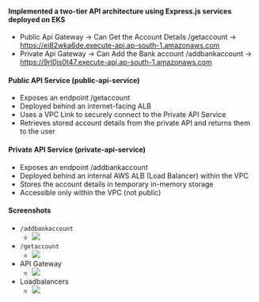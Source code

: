 #### Implemented a two-tier API architecture using Express.js services deployed on EKS

- Public Api Gateway -> Can Get the Account Details /getaccount -> https://ei82wka6de.execute-api.ap-south-1.amazonaws.com
- Private Api Gateway -> Can Add the Bank account /addbankaccount -> https://9rl0js0t47.execute-api.ap-south-1.amazonaws.com


#### Public API Service (public-api-service)
- Exposes an endpoint /getaccount
- Deployed behind an internet-facing ALB
- Uses a VPC Link to securely connect to the Private API Service
- Retrieves stored account details from the private API and returns them to the user

#### Private API Service (private-api-service)
- Exposes an endpoint /addbankaccount
- Deployed behind an internal AWS ALB (Load Balancer) within the VPC
- Stores the account details in temporary in-memory storage
- Accessible only within the VPC (not public)

#### Screenshots
- `/addbankaccount`
  - ![](Screenshots/Post)
- `/getaccount`
  - ![](Screenshots/Get)
- API Gateway
  - ![](Screenshots/Api)
- Loadbalancers 
  - ![](Screenshots/Get) 
